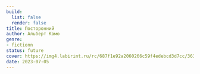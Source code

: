 ```yaml
---
build:
  list: false
  render: false
title: Посторонний
author: Альберт Камю
genre:
- fictionn
status: future
cover: https://img4.labirint.ru/rc/687f1e92a2060266c59f4edebcd3d7cc/363x561q80/books82/813268/cover.jpg?1626154123
date: 2023-07-05
---
```


